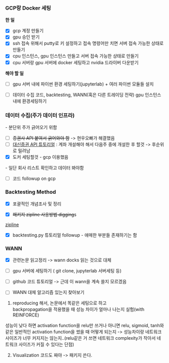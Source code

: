 ### GCP랑 Docker 세팅

__한 일__      

- [x] gcp 계정 만들기
- [x] gpu 승인 받기
- [x] ssh 접속 위해서 putty로 키 설정하고 접속 명령어만 치면 서버 접속 가능한 상태로 만들기
- [x] cpu 인스턴스, gpu 인스턴스 만들고 서버 접속 가능한 상태로 만들기   
- [x] cpu 서버랑 gpu 서버에 docker 세팅하고 nvidia 드라이버 다운받기  

__해야 할 일__  

- [ ] gpu 서버 내에 파이썬 환경 세팅하기(jupyterlab) + 여러 파이썬 모듈들 설치  
- [ ] 데이터 수집 코드, backtesting, WANN(혹은 다른 트레이딩 전략) gpu 인스턴스 내에 환경세팅하기   





### 데이터 수집(주가 데이터 인프라)  

\- 분단위 주가 긁어오기 위함

- [ ] <s>증권사 API 붙여서 긁어와야 함</s> -> 현우오빠가 해결했음 
- [ ] [대신증권 API 튜토리얼](<https://wikidocs.net/2870>)  : 계좌 개설해야 해서 다음주 중에 개설한 후 할것  -> 후순위로 밀려남  
- [x] 도커 세팅할것  - gcp 이용했음    

\- 일단 회사 리스트 확인하고 데이터 봐야함    

- [ ] 코드 followup on gcp   



### Backtesting Method  

- [x] 포괄적인 개념조사 및 정리

- [x] <s>패키지 zipline 사용방법 digging</s>s  

[	zipline](<https://wikidocs.net/2874>)   

- [x] backtesting.py 튜토리얼 followup - 애매한 부분들 존재하기는 함  


### WANN

- [x] 관련논문 읽고정리  -> wann docks 읽는 것으로 대체    
- [ ] gpu 서버에 세팅하기 ( git clone, jupyterlab 서버세팅 등)     
- [ ] github 코드 튜토리얼  -> 근데 이 wann을 계속 쓸지 모르겠음    
- [ ] WANN 대체 알고리즘 있는지 찾아보기     



1. reproducing 해서, 논문에서 똑같은 세팅으로 하고  
backpropagation을 적용했을 때 성능 차이가 얼마나 나는지 실험(with REINFORCE)  

성능이 낮다 하면 activation function을 relu만 쓰거나 아니면 relu, sigmoid, tanh와 같은 일반적인 activation function을 썼을 때 어떻게 되는지 -> 성능차이랑 네트워크 사이즈가 너무 커지지는 않는지..(relu같은 거 쓰면 네트워크 complexity가 작아서 네트워크 사이즈가 커질 수 있다는 단점)  

2. Visualization 코드도 짜야 -> 패키지 쓴다.     





